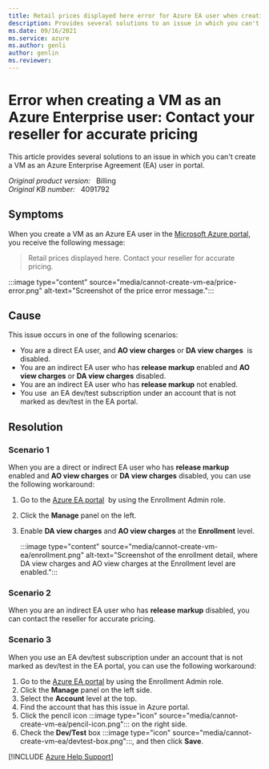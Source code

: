```yaml
---
title: Retail prices displayed here error for Azure EA user when creating VM
description: Provides several solutions to an issue in which you can't create a VM as an Azure Enterprise Agreement (EA) user in portal.
ms.date: 09/16/2021
ms.service: azure
ms.author: genli
author: genlin
ms.reviewer: 
---
```

# Error when creating a VM as an Azure Enterprise user: Contact your reseller for accurate pricing

This article provides several solutions to an issue in which you can't create a VM as an Azure Enterprise Agreement (EA) user in portal.

_Original product version:_ &nbsp; Billing  
_Original KB number:_ &nbsp; 4091792

## Symptoms

When you create a VM as an Azure EA user in the [Microsoft Azure portal](https://portal.azure.com/), you receive the following message:

> Retail prices displayed here. Contact your reseller for accurate pricing.

:::image type="content" source="media/cannot-create-vm-ea/price-error.png" alt-text="Screenshot of the price error message.":::

## Cause

This issue occurs in one of the following scenarios:

- You are a direct EA user, and **AO view charges** or **DA view charges**  is disabled.
- You are an indirect EA user who has **release markup** enabled and **AO view charges** or **DA view charges** disabled.
- You are an indirect EA user who has **release markup** not enabled.
- You use  an EA dev/test subscription under an account that is not marked as dev/test in the EA portal.

## Resolution

### Scenario 1

When you are a direct or indirect EA user who has **release markup** enabled and **AO view charges** or **DA view charges** disabled, you can use the following workaround:

1. Go to the [Azure EA portal](https://ea.azure.com/)  by using the Enrollment Admin role.
2. Click the **Manage** panel on the left.
3. Enable **DA view charges** and **AO view charges** at the **Enrollment** level.

    :::image type="content" source="media/cannot-create-vm-ea/enrollment.png" alt-text="Screenshot of the enrollment detail, where DA view charges and AO view charges at the Enrollment level are enabled.":::

### Scenario 2

When you are an indirect EA user who has **release markup** disabled, you can contact the reseller for accurate pricing.

### Scenario 3

When you use an EA dev/test subscription under an account that is not marked as dev/test in the EA portal, you can use the following workaround:

1. Go to the [Azure EA portal](https://ea.azure.com/) by using the Enrollment Admin role.
2. Click the **Manage** panel on the left side.
3. Select the **Account** level at the top.
4. Find the account that has this issue in Azure portal.
5. Click the pencil icon :::image type="icon" source="media/cannot-create-vm-ea/pencil-icon.png"::: on the right side.
6. Check the **Dev/Test** box :::image type="icon" source="media/cannot-create-vm-ea/devtest-box.png":::, and then click **Save**.

[!INCLUDE [Azure Help Support](../../includes/azure-help-support.md)]
